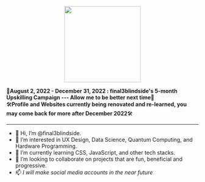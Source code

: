 <div id="header" align="center">
  <img src="https://media.giphy.com/media/1sgetPM00wWqJpVUTl/giphy.gif" width="200" />
</div>
<img src="https://komarev.com/ghpvc/?username=final3blindside&style=flat-square&color=blue" alt="" align="center"/>


🧱**August 2, 2022 - December 31, 2022 : final3blindside's 5-month Upskilling Campaign --- Allow me to be better next time**🧱 
<br>
🛠️**Profile and Websites currently being renovated and re-learned, you may come back for more after December 2022**🛠️

  <hr>

- 👋 Hi, I’m @final3blindside.
- 👀 I’m interested in UX Design, Data Science, Quantum Computing, and Hardware Programming. 
- 🌱 I’m currently learning CSS, JavaScript, and other tech stacks.
- 💞️ I’m looking to collaborate on projects that are fun, beneficial and progressive.
- 📫 *I will make social media accounts in the near future*

<!---
final3blindside/final3blindside is a ✨ special ✨ repository because its `README.md` (this file) appears on your GitHub profile.
You can click the Preview link to take a look at your changes.
--->
